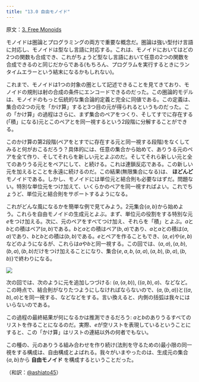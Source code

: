```yaml
---
title: "13.0 自由モノイド"
---
```


原文：[3. Free Monoids ](https://bartoszmilewski.com/2015/07/21/free-monoids/)

モノイドは圏論とプログラミングの両方で重要な概念だ。圏論は強い型付け言語に対応し、モノイドは型なし言語に対応する。これは、モノイドにおいてはどの2つの関数も合成でき、これがちょうど型なし言語において任意の2つの関数を合成できるのと同じだからである(もちろん、プログラムを実行するときにランタイムエラーという結末になるかもしれない)。

これまで、モノイドは1つの対象の圏として記述できることを見てきており、モノイドの規則は射の合成の条件にエンコードできるのだった。この圏論的モデルは、モノイドのもっと伝統的な集合論的定義と完全に同値である。この定義は、集合の2つの元を「かけ算」すると3つ目の元が得られるというものだった。この「かけ算」の過程はさらに、まず集合のペアをつくり、そしてすでに存在する(「積」になる)元とこのペアとを同一視するという2段階に分解することができる。

このかけ算の第2段階(ペアをとすでに存在する元と同一視する段階)をなくしてみると何がおこるだろう？具体的には、任意の集合から始めて、ありうる元のペアを全て作り、そしてそれらを新しい元とよぶのだ。そしてそれら新しい元と全てのありうる元とをペアにして、と続ける。これは連鎖反応である。この新しい元を加えるとことを永遠に続けるのだ。この結果(無限集合になる)は、 **ほどんど** モノイドである。しかし、モノイドには単位元と結合則も必要なはずだ。問題ない。特別な単位元をつけ加えて、いくらかのペアを同一視すればよい。これでちょうど、単位元と結合則をサポートするようになる。

これがどんな風になるかを簡単な例で見てみよう。2元集合$\{a, b\}$から始めよう。これらを自由モノイドの生成元とよぶ。まず、単位元の役割をする特別な元$e$をつけ加える。次に、元のペアをすべてつけ加え、それらを「積」とよぶ。$a$と$b$との積はペア$(a, b)$である。$b$と$a$との積はペア$(b, a)$であり、$a$と$a$との積は$(a, a)$であり、$b$と$b$との積は$(b, b)$である。$e$とペアを作ることもでき、$(a, e)$や$(e, b)$などのようになるが、これらは$a$や$b$と同一視する。この回では、$(a, a), (a, b), (b, a), (b, b)$だけをつけ加えることになり、集合$\{e, a, b, (a, a), (a, b), (b, a), (b, b)\}$で終わりになる。

![](https://storage.googleapis.com/zenn-user-upload/f99xlq6ggsxyfrkuj3cj1s71y7vd)

次の回では、次のように元を追加しつづける: $(a, (a, b))$, $((a, b), a)$、などなど。この時点で、結合則がなりたつようにしなければならないので、$(a, (b, a))$と$((a, b), a)$とを同一視する、などなどをする。言い換えると、内側の括弧は我々にはいらないのである。

この過程の最終結果が何になるかは推測できるだろう: $a$と$b$のありうるすべてのリストを作ることになるのだ。実際、$e$が空リストを表現しているということにすると、この「かけ算」はリストの連結以外の何者でもない。

この種の、元のありうる組み合わせを作り続け(法則を守るための)最小限の同一視をする構成は、自由構成とよばれる。我々がいまやったのは、生成元の集合$\{a, b\}$から **自由モノイド** を構成するということだった。


（和訳：[@ashiato45](https://twitter.com/ashiato45)）
